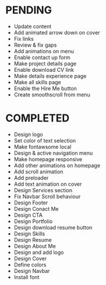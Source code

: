 # PENDING
- Update content
- Add animated arrow down on cover
- Fix links
- Review & fix gaps
- Add animations on menu
- Enable contact up form
- Make project details page
- Enable download CV link
- Make details experience page
- Make all skills page
- Enable the Hire Me button
- Create smoothscroll from menu

# COMPLETED
- Design logo
- Set color of text selection
- Make fontawsome local
- Design & active navigation menu
- Make homepage responsive
- Add other animations on homepage
- Add scroll animation
- Add preloader
- Add text animation on cover
- Design Services section
- Fix Navbar Scroll behaviour
- Design Footer
- Design Conact Me
- Design CTA
- Design Portfolio
- Design download resume button
- Design Skills
- Design Resume
- Design About Me
- Design and add logo
- Design Cover
- Define colors
- Design Navbar
- Install font